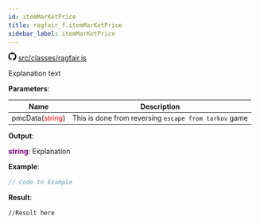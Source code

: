 ```yaml
---
id: itemMarKetPrice
title: ragfair_f.itemMarKetPrice
sidebar_label: itemMarKetPrice
---
```

![](/img/github.png) [src/classes/ragfair.js](https://github.com/TrustedSourceLeaks/LeakedServer/blob/master/src/classes/ragfair.js#L3883)

Explanation text

**Parameters**:

Name  |   Description 
----------- |   -----------
pmcData(<font color="red">string</font>)  |   This is done from reversing `escape from tarkov` game


**Output**:

**<font color="purple">string</font>**: Explanation


**Example**:
```js
// Code to Example
```

**Result**:
```
//Result here
```